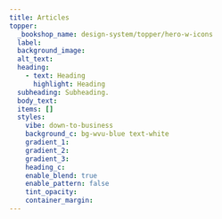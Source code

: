 ```yaml
---
title: Articles
topper:
  _bookshop_name: design-system/topper/hero-w-icons
  label:
  background_image:
  alt_text:
  heading:
    - text: Heading
      highlight: Heading
  subheading: Subheading.
  body_text:
  items: []
  styles:
    vibe: down-to-business
    background_c: bg-wvu-blue text-white
    gradient_1:
    gradient_2:
    gradient_3:
    heading_c:
    enable_blend: true
    enable_pattern: false
    tint_opacity:
    container_margin:
---
```

